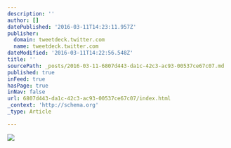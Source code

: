 ```yaml
---
description: ''
author: []
datePublished: '2016-03-11T14:23:11.957Z'
publisher:
  domain: tweetdeck.twitter.com
  name: tweetdeck.twitter.com
dateModified: '2016-03-11T14:22:56.548Z'
title: ''
sourcePath: _posts/2016-03-11-6807d443-da1c-42c3-ac93-00537ce67c07.md
published: true
inFeed: true
hasPage: true
inNav: false
url: 6807d443-da1c-42c3-ac93-00537ce67c07/index.html
_context: 'http://schema.org'
_type: Article

---
```

![](https://pbs.twimg.com/media/CdRD7F4WoAAStRr.jpg:large)